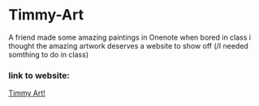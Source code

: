 # Timmy-Art
A friend made some amazing paintings in Onenote when bored in class
i thought the amazing artwork deserves a website to show off (/I needed somthing to do in class)

### link to website:
[Timmy Art!](https://twinklefan.github.io/Timmy-Art/)
